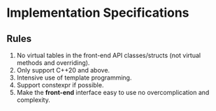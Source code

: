 # Implementation Specifications

## **Rules**

1. No virtual tables in the front-end API classes/structs (not virtual methods and overriding).
2. Only support C++20 and above.
3. Intensive use of template programming.
4. Support constexpr if possible.
5. Make the **front-end** interface easy to use no overcomplication and complexity.